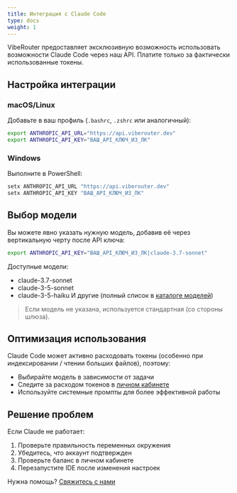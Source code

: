 ```yaml
---
title: Интеграция с Claude Code
type: docs
weight: 1
---
```


VibeRouter предоставляет эксклюзивную возможность использовать возможности Claude Code через наш API. Платите только за фактически использованные токены.

## Настройка интеграции

### macOS/Linux

Добавьте в ваш профиль (`.bashrc`, `.zshrc` или аналогичный):

```bash
export ANTHROPIC_API_URL="https://api.viberouter.dev"
export ANTHROPIC_API_KEY="ВАШ_API_КЛЮЧ_ИЗ_ЛК"
```

### Windows

Выполните в PowerShell:

```powershell
setx ANTHROPIC_API_URL "https://api.viberouter.dev"
setx ANTHROPIC_API_KEY "ВАШ_API_КЛЮЧ_ИЗ_ЛК"
```

## Выбор модели

Вы можете явно указать нужную модель, добавив её через вертикальную черту после API ключа:

```bash
export ANTHROPIC_API_KEY="ВАШ_API_КЛЮЧ_ИЗ_ЛК|claude-3.7-sonnet"
```

Доступные модели:
- claude-3.7-sonnet
- claude-3-5-sonnet
- claude-3-5-haiku
И другие (полный список в [каталоге моделей](https://viberouter.dev/models))

> Если модель не указана, используется стандартная (со стороны шлюза).

## Оптимизация использования

Claude Code может активно расходовать токены (особенно при индексировании / чтении больших файлов), поэтому:
- Выбирайте модель в зависимости от задачи
- Следите за расходом токенов в [личном кабинете](https://viberouter.dev/dashboard)
- Используйте системные промпты для более эффективной работы

## Решение проблем

Если Claude не работает:
1. Проверьте правильность переменных окружения
2. Убедитесь, что аккаунт подтвержден
3. Проверьте баланс в личном кабинете
4. Перезапустите IDE после изменения настроек

Нужна помощь? [Свяжитесь с нами](https://viberouter.dev/support)

